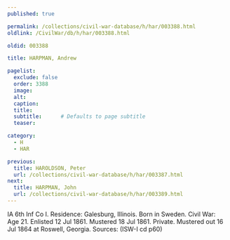 ```yaml
---
published: true

permalink: /collections/civil-war-database/h/har/003388.html
oldlink: /CivilWar/db/h/har/003388.html

oldid: 003388

title: HARPMAN, Andrew

pagelist:
  exclude: false
  order: 3388
  image: 
  alt:
  caption:
  title:
  subtitle:      # Defaults to page subtitle
  teaser:

category: 
  - H 
  - HAR

previous:
  title: HAROLDSON, Peter
  url: /collections/civil-war-database/h/har/003387.html  
next:
  title: HARPMAN, John
  url: /collections/civil-war-database/h/har/003389.html   
---
```

IA 6th Inf Co I. Residence: Galesburg, Illinois. Born in Sweden. Civil War: Age 21. Enlisted 12 Jul 1861. Mustered 18 Jul 1861. Private. Mustered out 16 Jul 1864 at Roswell, Georgia. Sources: (ISW-I cd p60)